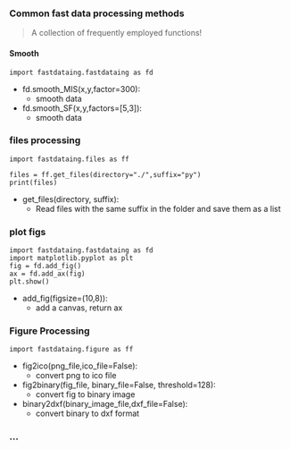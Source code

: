 ### Common fast data processing methods

> A collection of frequently employed functions!

#### Smooth

```
import fastdataing.fastdataing as fd
```

- fd.smooth_MIS(x,y,factor=300): 
  - smooth data
- fd.smooth_SF(x,y,factors=[5,3]): 
  - smooth data

### files processing

```
import fastdataing.files as ff

files = ff.get_files(directory="./",suffix="py")
print(files)
```

- get_files(directory, suffix): 
  - Read files with the same suffix in the folder and save them as a list

### plot figs

```
import fastdataing.fastdataing as fd
import matplotlib.pyplot as plt
fig = fd.add_fig()
ax = fd.add_ax(fig)
plt.show()
```

- add_fig(figsize=(10,8)): 
  - add a canvas, return ax

### Figure Processing

```
import fastdataing.figure as ff
```



- fig2ico(png_file,ico_file=False):
  - convert png to ico file
- fig2binary(fig_file, binary_file=False, threshold=128):
  - convert fig to binary image
- binary2dxf(binary_image_file,dxf_file=False):
  - convert binary to dxf format

### ...